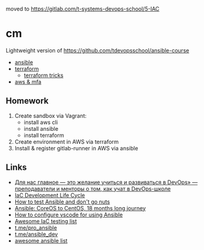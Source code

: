 moved to https://gitlab.com/t-systems-devops-school/5-IAC
# cm

Lightweight version of https://github.com/tdevopsschool/ansible-course

- [ansible](ansible/README.md)
- [terraform](terraform/envs/aws/README.md)
  - [terraform tricks](docs/terraform_tricks.md)
- [aws & mfa](docs/aws_mfa.md)

## Homework

1. Create sandbox via Vagrant:
    - install aws cli
    - install ansible
    - install terraform
2. Create environment in AWS via terraform
3. Install & register gitlab-runner in AWS via ansible

## Links

- [Для нас главное — это желание учиться и развиваться в DevOps» — преподаватели и менторы о том, как учат в DevOps-школе](https://habr.com/en/company/deutschetelekomitsolutions/blog/521648/)
- [IaC Development Life Cycle](https://www.goncharov.xyz/it/idlc-ru.html)
- [How to test Ansible and don't go nuts](https://www.goncharov.xyz/it/ansible-testing-en.html)
- [Ansible: CoreOS to CentOS, 18 months long journey](https://www.goncharov.xyz/it/coreos2centos-en.html)
- [How to configure vscode for using Ansible](https://www.goncharov.xyz/it/vscode.html)
- [Awesome IaC testing list](https://github.com/ultral/awesome-iac-testing)
- [t.me/pro_ansible](https://t.me/pro_ansible)
- [t.me/ansible_dev](https://t.me/ansible_dev)
- [awesome ansible list](https://github.com/KeyboardInterrupt/awesome-ansible)
